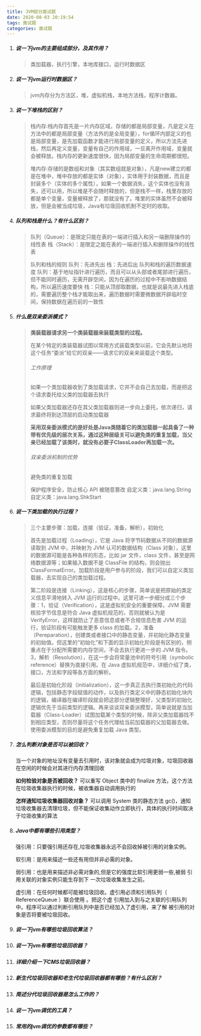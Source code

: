 ```yaml
---
title: JVM部分面试题
date: 2020-08-03 20:19:54
tags: 面试题
categories: 面试题
---
```


1. ##### 说一下jvm的主要组成部分，及其作用？

   > 类加载器，执行引擎，本地库接口，运行时数据区

2. ##### 说一下jvm运行时数据区？

   > jvm内存分为方法区，堆，虚拟机栈，本地方法栈，程序计数器。

3. ##### 说一下堆栈的区别？

   >  栈内存:栈内存首先是一片内存区域，存储的都是局部变量，凡是定义在方法中的都是局部变量（方法外的是全局变量），for循环内部定义的也是局部变量，是先加载函数才能进行局部变量的定义，所以方法先进栈，然后再定义变量，变量有自己的作用域，一旦离开作用域，变量就会被释放。栈内存的更新速度很快，因为局部变量的生命周期都很短。
   >
   > ​    堆内存:存储的是数组和对象（其实数组就是对象），凡是new建立的都是在堆中，堆中存放的都是实体（对象），实体用于封装数据，而且是封装多个（实体的多个属性），如果一个数据消失，这个实体也没有消失，还可以用，所以堆是不会随时释放的，但是栈不一样，栈里存放的都是单个变量，变量被释放了，那就没有了。堆里的实体虽然不会被释放，但是会被当成垃圾，Java有垃圾回收机制不定时的收取。

4. ##### 队列和栈是什么？有什么区别？

   > 队列（Queue）：是限定只能在表的一端进行插入和另一端删除操作的线性表
   > 栈（Stack）：是限定之能在表的一端进行插入和删除操作的线性表
   >
   > 队列和栈的规则
   > 队列：先进先出
   > 栈：先进后出
   > 队列和栈的遍历数据速度
   > 队列：基于地址指针进行遍历，而且可以从头部或者尾部进行遍历，但不能同时遍历，无需开辟空间，因为在遍历的过程中不影响数据结构，所以遍历速度要快
   > 栈：只能从顶部取数据，也就是说最先进入栈底的，需要遍历整个栈才能取出来，遍历数据时需要微数据开辟临时空间，保持数据在遍历前的一致性

5. ##### 什么是双亲委派模式？

   > **类装载器请求另一个类装载器来装载类型的过程。**
   >
   > 在某个特定的类装载器试图以常用方式装载类型以前，它会先默认地将这个任务“委派”给它的双亲——请求它的双亲来装载这个类型。
   >
   > ###### 工作原理
   >
   > 如果一个类加载器收到了类加载请求，它并不会自己去加载，而是把这个请求委托给父类的加载器去执行
   >
   > 如果父类加载器还存在其父类加载器则进一步向上委托，依次递归，请求最终将到达顶层的启动类加载器
   >
   >  **采用双亲委派模式的是好处是Java类随着它的类加载器一起具备了一种带有优先级的层次关系，通过这种层级关可以避免类的重复加载，当父亲已经加载了该类时，就没有必要子ClassLoader再加载一次。**
   >
   > ###### 双亲委派机制的优势
   >
   > 避免类的重复加载
   >
   > 保护程序安全，防止核心 API 被随意篡改
   > 自定义类：java.lang.String
   > 自定义类：java.lang.ShkStart

   

6. ##### 说一下类加载的执行过程？

   > 三个主要步骤：加载，连接（验证，准备，解析），初始化
   >
   > 首先是加载过程（Loading），它是 Java 将字节码数据从不同的数据源读取到 JVM 中，并映射为 JVM 认可的数据结构（Class 对象），这里的数据源可能是各种各样的形态，比如 jar 文件，class 文件，甚至是网络数据源等；如果输入数据不是 ClassFile 的结构，则会抛出 ClassFormatError。加载阶段是用户参与的阶段，我们可以自定义类加载器，去实现自己的类加载过程。
   >
   > ​    第二阶段是连接（Linking），这是核心的步骤，简单说是把原始的类定义信息平滑地转入 JVM 运行的过程中。这里可进一步细分成三个步骤：1，验证（Verification），这是虚拟机安全的重要保障，JVM 需要核验字节信息是符合 Java 虚拟机规范的，否则就被认为是 VerifyError，这样就防止了恶意信息或者不合规信息危害 JVM 的运行，验证阶段有可能触发更多 class 的加载。2，准备（Pereparation），创建类或者接口中的静态变量，并初始化静态变量的初始值。但这里的“初始化”和下面的显示初始化阶段是有区别的，侧重点在于分配所需要的内存空间，不会去执行更进一步的 JVM 指令。3，解析（Resolution），在这一步会将常量池中的符号引用（symbolic reference）替换为直接引用。在 Java 虚拟机规范中，详细介绍了类，接口，方法和字段等各方面的解析。
   >
   > ​    最后是初始化阶段（initialization），这一步真正去执行类初始化的代码逻辑，包括静态字段赋值的动作，以及执行类定义中的静态初始化块内的逻辑，编译器在编译阶段就会把这部分逻辑整理好，父类型的初始化逻辑优先于当前类型的逻辑。再来谈谈双亲委派模型，简单说就是当加载器（Class-Loader）试图加载某个类型的时候，除非父类加载器找不到相应类型，否则尽量将这个任务代理给当前加载器的父加载器去做。使用委派模型的目的是避免重复加载 Java 类型。

7. ##### 怎么判断对象是否可以被回收？

   当一个对象的地址没有变量去引用时，该对象就会成为垃圾对象，垃圾回收器在空闲的时候会对其进行内存清理回收

   **如何检验对象是否被回收？**
   可以重写 Object 类中的 finalize 方法，这个方法在垃圾收集器执行的时候，被收集器自动调用执行的

    

   **怎样通知垃圾收集器回收对象？**
   可以调用 System 类的静态方法 gc()，通知垃圾收集器去清理垃圾，但不能保证收集动作立即执行，具体的执行时间取决于垃圾收集的算法

8. ##### Java中都有哪些引用类型？

   强引用：只要强引用还存在,垃圾收集器永远不会回收掉被引用的对象实例。

   软引用：是用来描述一些还有用但并非必需的对象。

   弱引用：也是用来描述非必需对象的,但是它的强度比软引用更弱一些,被弱 引用关联的对象实例只能生存到下				一次垃圾收集发生之前。

   虚引用：在任何时候都可能被垃圾回收。虚引用必须和引用队列（ ReferenceQueue ）联合使用 。把这个虚				引用加入到与之关联的引用队列中。程序可以通过判断引用队列中是否已经加入了虚引用，来了解				被引用的对象是否将要被垃圾回收。

9. ##### 说一下jvm有哪些垃圾回收算法？

10. ##### 说一下jvm有哪些垃圾回收器？

11. ##### 详细介绍一下CMS垃圾回收器？

12. ##### 新生代垃圾回收器和老生代垃圾回收器都有哪些？有什么区别？

13. ##### 简述分代垃圾回收器是怎么工作的？

14. ##### 说一下jvm调优的工具？

15. ##### 常用的jvm调优的参数都有哪些？

